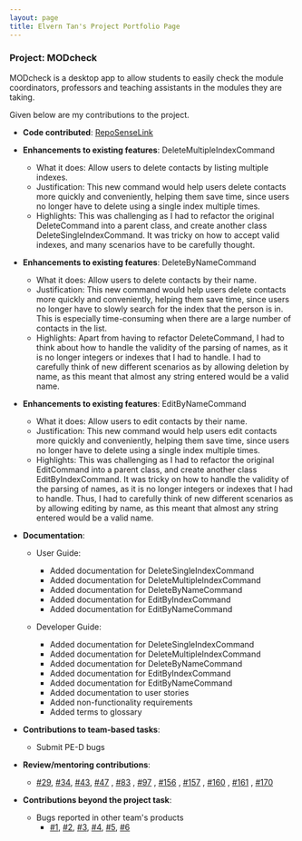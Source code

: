 ```yaml
---
layout: page
title: Elvern Tan's Project Portfolio Page
---
```


### Project: MODcheck

MODcheck is a desktop app to allow students to easily check the module coordinators, professors and teaching 
assistants in the modules they are taking. 

Given below are my contributions to the project.

* **Code contributed**: [RepoSenseLink](https://nus-cs2103-ay2223s2.github.io/tp-dashboard/?search=&sort=groupTitle&sortWithin=title&timeframe=commit&mergegroup=&groupSelect=groupByRepos&breakdown=true&checkedFileTypes=docs~functional-code~test-code~other&since=2023-02-17&tabOpen=true&tabType=authorship&tabAuthor=elvern18&tabRepo=AY2223S2-CS2103-F10-3%2Ftp%5Bmaster%5D&authorshipIsMergeGroup=false&authorshipFileTypes=docs~functional-code~test-code&authorshipIsBinaryFileTypeChecked=false&authorshipIsIgnoredFilesChecked=false)

* **Enhancements to existing features**: DeleteMultipleIndexCommand
  * What it does: Allow users to delete contacts by listing multiple indexes.
  * Justification: This new command would help users delete contacts more quickly and conveniently, helping them save time, since users no longer have to delete using a single index multiple times.
  * Highlights: This was challenging as I had to refactor the original DeleteCommand into a parent class, and create another class DeleteSingleIndexCommand. It was tricky on how to accept valid indexes, and many scenarios have to be carefully thought. 

* **Enhancements to existing features**: DeleteByNameCommand
    * What it does: Allow users to delete contacts by their name.
    * Justification: This new command would help users delete contacts more quickly and conveniently, helping them save time, since users no longer have to slowly search for the index that the person is in. This is especially time-consuming when there are a large number of contacts in the list.
    * Highlights: Apart from having to refactor DeleteCommand, I had to think about how to handle the validity of the parsing of names, as it is no longer integers or indexes that I had to handle. I had to carefully think of new different scenarios as by allowing deletion by name, as this meant that almost any string entered would be a valid name.

* **Enhancements to existing features**: EditByNameCommand
    * What it does: Allow users to edit contacts by their name.
    * Justification: This new command would help users edit contacts more quickly and conveniently, helping them save time, since users no longer have to delete using a single index multiple times.
    * Highlights: This was challenging as I had to refactor the original EditCommand into a parent class, and create another class EditByIndexCommand. It was tricky on how to handle the validity of the parsing of names, as it is no longer integers or indexes that I had to handle. Thus, I had to carefully think of new different scenarios as by allowing editing by name, as this meant that almost any string entered would be a valid name.


* **Documentation**:
    * User Guide:
        * Added documentation for DeleteSingleIndexCommand
        * Added documentation for DeleteMultipleIndexCommand
        * Added documentation for DeleteByNameCommand
        * Added documentation for EditByIndexCommand
        * Added documentation for EditByNameCommand

    * Developer Guide:
        * Added documentation for DeleteSingleIndexCommand
        * Added documentation for DeleteMultipleIndexCommand
        * Added documentation for DeleteByNameCommand
        * Added documentation for EditByIndexCommand
        * Added documentation for EditByNameCommand
        * Added documentation to user stories
        * Added non-functionality requirements
        * Added terms to glossary

* **Contributions to team-based tasks**:
  * Submit PE-D bugs

* **Review/mentoring contributions**:
  * [#29](https://github.com/AY2223S2-CS2103-F10-3/tp/pull/29), [#34](https://github.com/AY2223S2-CS2103-F10-3/tp/pull/34), [#43](https://github.com/AY2223S2-CS2103-F10-3/tp/pull/43), [#47](https://github.com/AY2223S2-CS2103-F10-3/tp/pull/47)
, [#83](https://github.com/AY2223S2-CS2103-F10-3/tp/pull/83)
, [#97](https://github.com/AY2223S2-CS2103-F10-3/tp/pull/97)
, [#156](https://github.com/AY2223S2-CS2103-F10-3/tp/pull/156)
, [#157](https://github.com/AY2223S2-CS2103-F10-3/tp/pull/157)
, [#160](https://github.com/AY2223S2-CS2103-F10-3/tp/pull/160)
, [#161](https://github.com/AY2223S2-CS2103-F10-3/tp/pull/161)
, [#170](https://github.com/AY2223S2-CS2103-F10-3/tp/pull/170)

* **Contributions beyond the project task**:
    * Bugs reported in other team's products
        * [#1](https://github.com/elvern18/ped/issues/1), 
[#2](https://github.com/elvern18/ped/issues/2), [#3](https://github.com/elvern18/ped/issues/3), [#4](https://github.com/elvern18/ped/issues/4), [#5](https://github.com/elvern18/ped/issues/5), [#6](https://github.com/elvern18/ped/issues/6)

